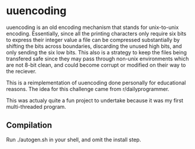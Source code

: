 # uuencoding

uuencoding is an old encoding mechanism that stands for unix-to-unix encoding.
Essentially, since all the printing characters only require six bits to express their integer value a file can be compressed substantially
by shifting the bits across boundaries, discarding the unused high bits, and only sending the six low bits.  This also is a strategy
to keep the files being transfered safe since they may pass through non-unix environments which are not 8-bit clean, and could become corrupt or modified on their way to the reciever.

This is a reimplementation of uuencoding done personally for educational reasons.
The idea for this challenge came from r/dailyprogrammer.

This was actualy quite a fun project to undertake because it was my first multi-threaded program.

## Compilation
Run ./autogen.sh in your shell, and omit the install step.
